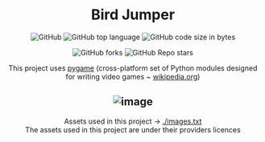 <div align="center">

# Bird Jumper

![GitHub](https://img.shields.io/github/license/wojtazk/programowanie-obiektowe-projekt)
![GitHub top language](https://img.shields.io/github/languages/top/wojtazk/programowanie-obiektowe-projekt?color=lightblue)
![GitHub code size in bytes](https://img.shields.io/github/languages/code-size/wojtazk/programowanie-obiektowe-projekt) 

![GitHub forks](https://img.shields.io/github/forks/wojtazk/programowanie-obiektowe-projekt?logoColor=blue&style=social)
![GitHub Repo stars](https://img.shields.io/github/stars/wojtazk/programowanie-obiektowe-projekt?style=social)  


This project uses [pygame](https://www.pygame.org/news) (cross-platform set of Python modules designed for writing video games ~ [wikipedia.org](https://en.wikipedia.org/wiki/Pygame))

![image](https://user-images.githubusercontent.com/48928433/226203592-3beea120-9233-46dc-bb2f-39da9fa5ae79.png)
---

Assets used in this project -> [./images.txt](./assets.txt)  
The assets used in this project are under their providers licences
  
</div>
